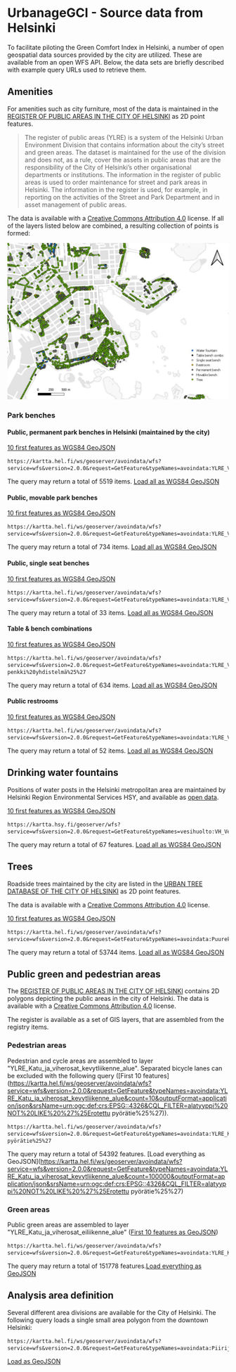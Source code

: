 # UrbanageGCI - Source data from Helsinki

To facilitate piloting the Green Comfort Index in Helsinki, a number of open geospatial data sources provided by the city are utilized. These are available from an open WFS API. Below, the data sets are briefly described with example query URLs used to retrieve them.

## Amenities

For amenities such as city furniture, most of the data is maintained in the [REGISTER OF PUBLIC AREAS IN THE CITY OF HELSINKI](https://hri.fi/data/en_GB/dataset/helsingin-kaupungin-yleisten-alueiden-rekisteri) as 2D point features. 

> The register of public areas (YLRE) is a system of the Helsinki Urban Environment Division that contains information about the city’s street and green areas. The dataset is maintained for the use of the division and does not, as a rule, cover the assets in public areas that are the responsibility of the City of Helsinki’s other organisational departments or institutions. The information in the register of public areas is used to order maintenance for street and park areas in Helsinki. The information in the register is used, for example, in reporting on the activities of the Street and Park Department and in asset management of public areas.

The data is available with a [Creative Commons Attribution 4.0](https://creativecommons.org/licenses/by/4.0/) license. If all of the layers listed below are combined, a resulting collection of points is formed:

![Demonstration of Helsinki amenities point features](images/HelsinkiAmenitiesPoints.jpg)

### Park benches

#### Public, permanent park benches in Helsinki (maintained by the city)

[10 first features as WGS84 GeoJSON](https://kartta.hel.fi/ws/geoserver/avoindata/wfs?service=wfs&version=2.0.0&request=GetFeature&typeNames=avoindata:YLRE_Viherosat_piste&count=10&outputFormat=application/json&srsName=urn:ogc:def:crs:EPSG::4326&CQL_FILTER=alatyyppi%20LIKE%20%27%25Kiintopenkki%25%27)
	
	https://kartta.hel.fi/ws/geoserver/avoindata/wfs?service=wfs&version=2.0.0&request=GetFeature&typeNames=avoindata:YLRE_Viherosat_piste&count=10&outputFormat=application/json&srsName=urn:ogc:def:crs:EPSG::4326&CQL_FILTER=alatyyppi%20LIKE%20%27%25Kiintopenkki%25%27

The query may return a total of 5519 items. [Load all as WGS84 GeoJSON](https://kartta.hel.fi/ws/geoserver/avoindata/wfs?service=wfs&version=2.0.0&request=GetFeature&typeNames=avoindata:YLRE_Viherosat_piste&count=10000&outputFormat=application/json&srsName=urn:ogc:def:crs:EPSG::4326&CQL_FILTER=alatyyppi%20LIKE%20%27%25Kiintopenkki%25%27)

#### Public, movable park benches

[10 first features as WGS84 GeoJSON](https://kartta.hel.fi/ws/geoserver/avoindata/wfs?service=wfs&version=2.0.0&request=GetFeature&typeNames=avoindata:YLRE_Viherosat_piste&count=10&outputFormat=application/json&srsName=urn:ogc:def:crs:EPSG::4326&CQL_FILTER=alatyyppi%20LIKE%20%27%25Irtopenkki%25%27)
	
	https://kartta.hel.fi/ws/geoserver/avoindata/wfs?service=wfs&version=2.0.0&request=GetFeature&typeNames=avoindata:YLRE_Viherosat_piste&count=10&outputFormat=application/json&srsName=urn:ogc:def:crs:EPSG::4326&CQL_FILTER=alatyyppi%20LIKE%20%27%25Irtopenkki%25%27

The query may return a total of 734 items. [Load all as WGS84 GeoJSON](https://kartta.hel.fi/ws/geoserver/avoindata/wfs?service=wfs&version=2.0.0&request=GetFeature&typeNames=avoindata:YLRE_Viherosat_piste&count=10000&outputFormat=application/json&srsName=urn:ogc:def:crs:EPSG::4326&CQL_FILTER=alatyyppi%20LIKE%20%27%25Irtopenkki%25%27)

#### Public, single seat benches

[10 first features as WGS84 GeoJSON](https://kartta.hel.fi/ws/geoserver/avoindata/wfs?service=wfs&version=2.0.0&request=GetFeature&typeNames=avoindata:YLRE_Viherosat_piste&count=10&outputFormat=application/json&srsName=urn:ogc:def:crs:EPSG::4326&CQL_FILTER=alatyyppi%20LIKE%20%27%25Yhdenistuttava%20penkki%25%27)
	
	https://kartta.hel.fi/ws/geoserver/avoindata/wfs?service=wfs&version=2.0.0&request=GetFeature&typeNames=avoindata:YLRE_Viherosat_piste&count=10&outputFormat=application/json&srsName=urn:ogc:def:crs:EPSG::4326&CQL_FILTER=alatyyppi%20LIKE%20%27%25Yhdenistuttava%20penkki%25%27
	
The query may return a total of 33 items. [Load all as WGS84 GeoJSON](https://kartta.hel.fi/ws/geoserver/avoindata/wfs?service=wfs&version=2.0.0&request=GetFeature&typeNames=avoindata:YLRE_Viherosat_piste&count=1000&outputFormat=application/json&srsName=urn:ogc:def:crs:EPSG::4326&CQL_FILTER=alatyyppi%20LIKE%20%27%25Yhdenistuttava%20penkki%25%27)

#### Table & bench combinations

[10 first features as WGS84 GeoJSON](https://kartta.hel.fi/ws/geoserver/avoindata/wfs?service=wfs&version=2.0.0&request=GetFeature&typeNames=avoindata:YLRE_Viherosat_piste&count=10&outputFormat=application/json&srsName=urn:ogc:def:crs:EPSG::4326&CQL_FILTER=alatyyppi%20LIKE%20%27%25Pöytä-penkki%20yhdistelmä%25%27)
	
	https://kartta.hel.fi/ws/geoserver/avoindata/wfs?service=wfs&version=2.0.0&request=GetFeature&typeNames=avoindata:YLRE_Viherosat_piste&count=10&outputFormat=application/json&srsName=urn:ogc:def:crs:EPSG::4326&CQL_FILTER=alatyyppi%20LIKE%20%27%25Pöytä-penkki%20yhdistelmä%25%27
	
The query may return a total of 634 items. [Load all as WGS84 GeoJSON](https://kartta.hel.fi/ws/geoserver/avoindata/wfs?service=wfs&version=2.0.0&request=GetFeature&typeNames=avoindata:YLRE_Viherosat_piste&count=1000&outputFormat=application/json&srsName=urn:ogc:def:crs:EPSG::4326&CQL_FILTER=alatyyppi%20LIKE%20%27%25Pöytä-penkki%20yhdistelmä%25%27)

#### Public restrooms

[10 first features as WGS84 GeoJSON](https://kartta.hel.fi/ws/geoserver/avoindata/wfs?service=wfs&version=2.0.0&request=GetFeature&typeNames=avoindata:YLRE_Viherosat_piste&count=10&outputFormat=application/json&srsName=urn:ogc:def:crs:EPSG::4326&CQL_FILTER=alatyyppi%20LIKE%20%27%25Yleisökäymälä%25%27)
	
	https://kartta.hel.fi/ws/geoserver/avoindata/wfs?service=wfs&version=2.0.0&request=GetFeature&typeNames=avoindata:YLRE_Viherosat_piste&count=10&outputFormat=application/json&srsName=urn:ogc:def:crs:EPSG::4326&CQL_FILTER=alatyyppi%20LIKE%20%27%25Yleisökäymälä%25%27
	
The query may return a total of 52 items. [Load all as WGS84 GeoJSON](https://kartta.hel.fi/ws/geoserver/avoindata/wfs?service=wfs&version=2.0.0&request=GetFeature&typeNames=avoindata:YLRE_Viherosat_piste&count=1000&outputFormat=application/json&srsName=urn:ogc:def:crs:EPSG::4326&CQL_FILTER=alatyyppi%20LIKE%20%27%25Yleisökäymälä%25%27)

## Drinking water fountains

Positions of water posts in the Helsinki metropolitan area are maintained by Helsinki Region Environmental Services HSY, and available as [open data](https://www.hsy.fi/en/environmental-information/open-data/avoin-data---sivut/water-posts-in-the-helsinki-metropolitan-area/).

[10 first features as WGS84 GeoJSON](https://kartta.hsy.fi/geoserver/wfs?service=wfs&version=2.0.0&request=GetFeature&typeNames=vesihuolto:VH_Vesipostit_HSY&outputFormat=application/json&srsName=urn:ogc:def:crs:EPSG::4326&count=10)

	https://kartta.hsy.fi/geoserver/wfs?service=wfs&version=2.0.0&request=GetFeature&typeNames=vesihuolto:VH_Vesipostit_HSY&outputFormat=application/json&srsName=urn:ogc:def:crs:EPSG::4326

The query may return a total of 67 features. [Load all as WGS84 GeoJSON](https://kartta.hsy.fi/geoserver/wfs?service=wfs&version=2.0.0&request=GetFeature&typeNames=vesihuolto:VH_Vesipostit_HSY&outputFormat=application/json&srsName=urn:ogc:def:crs:EPSG::4326&count=1000)

## Trees

Roadside trees maintained by the city are listed in the [URBAN TREE DATABASE OF THE CITY OF HELSINKI](https://hri.fi/data/en_GB/dataset/helsingin-kaupungin-puurekisteri) as 2D point features. 

The data is available with a [Creative Commons Attribution 4.0](https://creativecommons.org/licenses/by/4.0/) license.

[10 first features as WGS84 GeoJSON](https://kartta.hel.fi/ws/geoserver/avoindata/wfs?service=wfs&version=2.0.0&request=GetFeature&typeNames=avoindata:Puurekisteri_piste&count=10&outputFormat=application/json&srsName=urn:ogc:def:crs:EPSG::4326)
	
	https://kartta.hel.fi/ws/geoserver/avoindata/wfs?service=wfs&version=2.0.0&request=GetFeature&typeNames=avoindata:Puurekisteri_piste&count=10&outputFormat=application/json&srsName=urn:ogc:def:crs:EPSG::4326	
	
The query may return a total of 53744 items. [Load all as WGS84 GeoJSON](https://kartta.hel.fi/ws/geoserver/avoindata/wfs?service=wfs&version=2.0.0&request=GetFeature&typeNames=avoindata:Puurekisteri_piste&count=100000&outputFormat=application/json&srsName=urn:ogc:def:crs:EPSG::4326)

## Public green and pedestrian areas

The [REGISTER OF PUBLIC AREAS IN THE CITY OF HELSINKI](https://hri.fi/data/en_GB/dataset/helsingin-kaupungin-yleisten-alueiden-rekisteri) contains 2D polygons depicting the public areas in the city of Helsinki. The data is available with a [Creative Commons Attribution 4.0](https://creativecommons.org/licenses/by/4.0/) license.

The register is available as a set of GIS layers, that are assembled from the registry items. 

### Pedestrian areas

Pedestrian and cycle areas are assembled to layer "YLRE_Katu_ja_viherosat_kevytliikenne_alue". Separated bicycle lanes can be excluded with the following query ([First 10 features](https://kartta.hel.fi/ws/geoserver/avoindata/wfs?service=wfs&version=2.0.0&request=GetFeature&typeNames=avoindata:YLRE_Katu_ja_viherosat_kevytliikenne_alue&count=10&outputFormat=application/json&srsName=urn:ogc:def:crs:EPSG::4326&CQL_FILTER=alatyyppi%20NOT%20LIKE%20%27%25Erotettu pyörätie%25%27)).

	https://kartta.hel.fi/ws/geoserver/avoindata/wfs?service=wfs&version=2.0.0&request=GetFeature&typeNames=avoindata:YLRE_Katu_ja_viherosat_kevytliikenne_alue&count=10&outputFormat=application/json&srsName=urn:ogc:def:crs:EPSG::4326&CQL_FILTER=alatyyppi%20NOT%20LIKE%20%27%25Erotettu pyörätie%25%27
	
The query may return a total of 54392 features. [Load everything as GeoJSON](https://kartta.hel.fi/ws/geoserver/avoindata/wfs?service=wfs&version=2.0.0&request=GetFeature&typeNames=avoindata:YLRE_Katu_ja_viherosat_kevytliikenne_alue&count=100000&outputFormat=application/json&srsName=urn:ogc:def:crs:EPSG::4326&CQL_FILTER=alatyyppi%20NOT%20LIKE%20%27%25Erotettu pyörätie%25%27)

### Green areas

Public green areas are assembled to layer "YLRE_Katu_ja_viherosat_eiliikenne_alue" ([First 10 features as GeoJSON](https://kartta.hel.fi/ws/geoserver/avoindata/wfs?service=wfs&version=2.0.0&request=GetFeature&typeNames=avoindata:YLRE_Katu_ja_viherosat_eiliikenne_alue&count=10&outputFormat=application/json&srsName=urn:ogc:def:crs:EPSG::4326))

	https://kartta.hel.fi/ws/geoserver/avoindata/wfs?service=wfs&version=2.0.0&request=GetFeature&typeNames=avoindata:YLRE_Katu_ja_viherosat_eiliikenne_alue&count=10&outputFormat=application/json&srsName=urn:ogc:def:crs:EPSG::4326

The query may return a total of 151778 features.[Load everything as GeoJSON](https://kartta.hel.fi/ws/geoserver/avoindata/wfs?service=wfs&version=2.0.0&request=GetFeature&typeNames=avoindata:YLRE_Katu_ja_viherosat_eiliikenne_alue&count=1000000&outputFormat=application/json&srsName=urn:ogc:def:crs:EPSG::4326)

## Analysis area definition

Several different area divisions are available for the City of Helsinki. The following query loads a single small area polygon from the downtown Helsinki:

	https://kartta.hel.fi/ws/geoserver/avoindata/wfs?service=wfs&version=2.0.0&request=GetFeature&typeNames=avoindata:Piirijako_pienalue&count=10&outputFormat=application/json&srsName=urn:ogc:def:crs:EPSG::4326&featureID=112650

[Load as GeoJSON](https://kartta.hel.fi/ws/geoserver/avoindata/wfs?service=wfs&version=2.0.0&request=GetFeature&typeNames=avoindata:Piirijako_pienalue&count=10&outputFormat=application/json&srsName=urn:ogc:def:crs:EPSG::4326&featureID=112650)